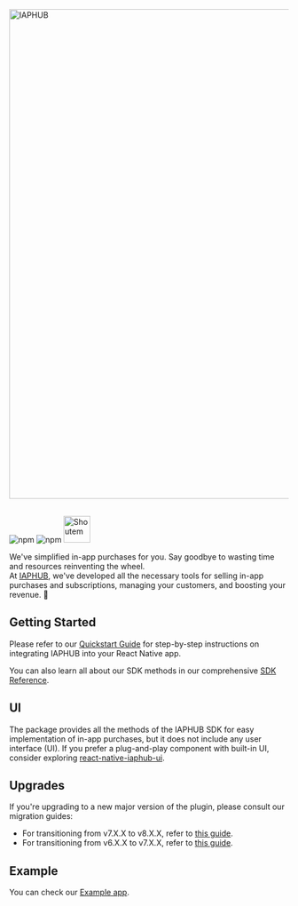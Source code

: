 <a href="https://www.iaphub.com" title="IAPHUB">
  <img width=882px src="https://www.iaphub.com/img/github/github-rn-ad.png" alt="IAPHUB">
</a>
<br/>
<br/>

![npm](https://img.shields.io/npm/dt/react-native-iaphub)
![npm](https://img.shields.io/npm/dm/react-native-iaphub)
<a href="https://shoutem.com" target="_blank">
  <img height="48px" src="https://iaphub.com/img/github/github-shoutem.png?v=4" alt="Shoutem">
</a>

We've simplified in-app purchases for you. Say goodbye to wasting time and resources reinventing the wheel.<br/>
At [IAPHUB](https://www.iaphub.com), we've developed all the necessary tools for selling in-app purchases and subscriptions, managing your customers, and boosting your revenue. 🚀
<br/>

## Getting Started

Please refer to our [Quickstart Guide](https://www.iaphub.com/docs/getting-started/?sdk=react_native) for step-by-step instructions on integrating IAPHUB into your React Native app.

You can also learn all about our SDK methods in our comprehensive [SDK Reference](https://www.iaphub.com/docs/sdk-reference/?sdk=react_native).

## UI

The package provides all the methods of the IAPHUB SDK for easy implementation of in-app purchases, but it does not include any user interface (UI).
If you prefer a plug-and-play component with built-in UI, consider exploring [react-native-iaphub-ui](https://github.com/iaphub/react-native-iaphub-ui).

## Upgrades

If you're upgrading to a new major version of the plugin, please consult our migration guides:
- For transitioning from v7.X.X to v8.X.X, refer to [this guide](https://github.com/iaphub/react-native-iaphub/tree/master/guides/migrate-v7-to-v8.md).
- For transitioning from v6.X.X to v7.X.X, refer to [this guide](https://github.com/iaphub/react-native-iaphub/tree/master/guides/migrate-v6-to-v7.md).

## Example

You can check our [Example app](https://github.com/iaphub/react-native-iaphub/tree/master/Example).
<br/>